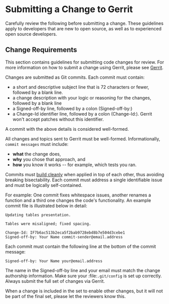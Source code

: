 # Submitting a Change to Gerrit

Carefully review the following before submitting a change. These
guidelines apply to developers that are new to open source, as well as
to experienced open source developers.

## Change Requirements

This section contains guidelines for submitting code changes for review.
For more information on how to submit a change using Gerrit, please
see [Gerrit](gerrit.md).

Changes are submitted as Git commits. Each commit must contain:

- a short and descriptive subject line that is 72 characters or fewer,
  followed by a blank line.
- a change description with your logic or reasoning for the changes,
  followed by a blank line
- a Signed-off-by line, followed by a colon (Signed-off-by:)
- a Change-Id identifier line, followed by a colon (Change-Id:). Gerrit won't
  accept patches without this identifier.

A commit with the above details is considered well-formed.

All changes and topics sent to Gerrit must be well-formed. Informationally,
`commit messages` must include:

* **what** the change does,
* **why** you chose that approach, and
* **how** you know it works -- for example, which tests you ran.

Commits must [build cleanly](../dev-setup/build.md) when applied in top of each
other, thus avoiding breaking bisectability. Each commit must address a single
identifiable issue and must be logically self-contained.

For example: One commit fixes whitespace issues, another renames a
function and a third one changes the code's functionality.  An example commit
file is illustrated below in detail:

```
Updating tables presentation.

Tables were misaligned; fixed spacing.

Change-Id: IF7b6ac513b2eca5f2bab9728ebd8b7e504d3cebe1
Signed-off-by: Your Name commit-sender@email.address
```
Each commit must contain the following line at the bottom of the commit
message:

```
Signed-off-by: Your Name your@email.address
```

The name in the Signed-off-by line and your email must match the change
authorship information. Make sure your :file:`.git/config` is set up
correctly. Always submit the full set of changes via Gerrit.

When a change is included in the set to enable other changes, but it
will not be part of the final set, please let the reviewers know this.
